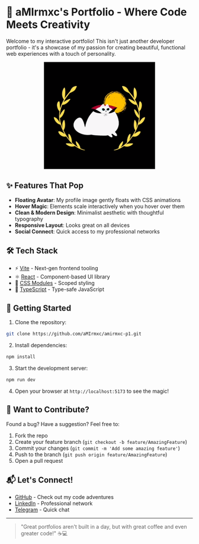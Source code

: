 # 🚀 aMIrmxc's Portfolio - Where Code Meets Creativity

Welcome to my interactive portfolio! This isn't just another developer portfolio - it's a showcase of my passion for creating beautiful, functional web experiences with a touch of personality.

<!-- ![Portfolio Screenshot](/public/amirmxc2.png) -->

<div align="center">
  <img src="/public/amirmxc2.png" alt="Portfolio Screenshot" width="300"/>
</div>

## ✨ Features That Pop

- **Floating Avatar**: My profile image gently floats with CSS animations
- **Hover Magic**: Elements scale interactively when you hover over them
- **Clean & Modern Design**: Minimalist aesthetic with thoughtful typography
- **Responsive Layout**: Looks great on all devices
- **Social Connect**: Quick access to my professional networks

## 🛠️ Tech Stack

- ⚡ [Vite](https://vitejs.dev/) - Next-gen frontend tooling
- ⚛️ [React](https://reactjs.org/) - Component-based UI library
- 🎨 [CSS Modules](https://github.com/css-modules/css-modules) - Scoped styling
- 🚀 [TypeScript](https://www.typescriptlang.org/) - Type-safe JavaScript

## 🚀 Getting Started

1. Clone the repository:
```bash
git clone https://github.com/aMIrmxc/amirmxc-p1.git
```

2. Install dependencies:
```bash
npm install
```

3. Start the development server:
```bash
npm run dev
```

4. Open your browser at `http://localhost:5173` to see the magic!


## 🤝 Want to Contribute?

Found a bug? Have a suggestion? Feel free to:
1. Fork the repo
2. Create your feature branch (`git checkout -b feature/AmazingFeature`)
3. Commit your changes (`git commit -m 'Add some amazing feature'`)
4. Push to the branch (`git push origin feature/AmazingFeature`)
5. Open a pull request

## 📬 Let's Connect! 

- [GitHub](https://github.com/aMIrmxc) - Check out my code adventures
- [LinkedIn](https://linkedin.com/in/amirmxc/) - Professional network
- [Telegram](https://t.me/Amirmxc) - Quick chat

---

> "Great portfolios aren't built in a day, but with great coffee and even greater code!" ☕💻
